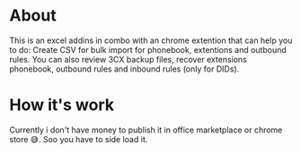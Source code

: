 # About
This is an excel addins in combo with an chrome extention that can help you to do:
Create CSV for bulk import for phonebook, extentions and outbound rules.
You can also review 3CX backup files, recover extensions phonebook, outbound rules and inbound rules (only for DIDs).

# How it's work
Currently i don't have money to publish it in office marketplace or chrome store 😅.
Soo you have to side load it.
